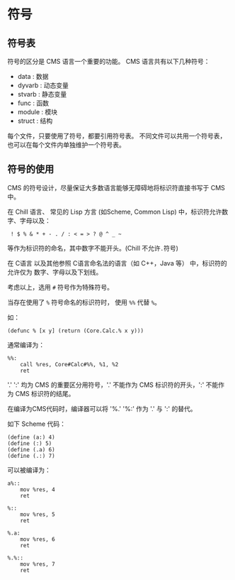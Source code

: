 # 符号

## 符号表

符号的区分是 CMS 语言一个重要的功能。
CMS 语言共有以下几种符号：

- data     : 数据
- dyvarb   : 动态变量
- stvarb   : 静态变量
- func     : 函数
- module   : 模块
- struct   : 结构

每个文件，只要使用了符号，都要引用符号表。
不同文件可以共用一个符号表，也可以在每个文件内单独维护一个符号表。

## 符号的使用

CMS 的符号设计，尽量保证大多数语言能够无障碍地将标识符直接书写于 CMS 中。

在 Chill 语言、 常见的 Lisp 方言 (如Scheme, Common Lisp) 中，标识符允许数字、字母以及：
```
 ! $ % & * + - . / : < = > ? @ ^ _ ~
 ```
 等作为标识符的命名，其中数字不能开头。(Chill 不允许```.```符号)

在 C语言 以及其他参照 C语言命名法的语言（如 C++，Java 等） 中，标识符的允许仅为 数字、字母以及下划线。

考虑以上，选用 ```#``` 符号作为特殊符号。

当存在使用了 ```%``` 符号命名的标识符时， 使用 ```%%``` 代替 ```%```。

如：

```
(defunc % [x y] (return (Core.Calc.% x y)))
```

通常编译为：

```
%%:
    call %res, Core#Calc#%%, %1, %2
    ret
```

'.' ':' 均为 CMS 的重要区分用符号，'.' 不能作为 CMS 标识符的开头，':' 不能作为 CMS 标识符的结尾。

在编译为CMS代码时，编译器可以将 '%.' '%:' 作为 '.' 与 ':' 的替代。

如下 Scheme 代码：

```
(define (a:) 4)
(define (:) 5)
(define (.a) 6)
(define (.:) 7)
```

可以被编译为：

```
a%::
    mov %res, 4
    ret

%::
    mov %res, 5
    ret

%.a:
    mov %res, 6
    ret

%.%::
    mov %res, 7
    ret
```
